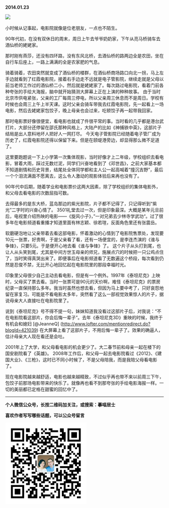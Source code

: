 **2014.01.23**

![](http://upload-images.jianshu.io/upload_images/51001-7da61352bb4e507c.jpg?imageMogr2/auto-orient/strip%7CimageView2/2/w/1240)

小时候从记事起，电影院就像是位老朋友，一点也不陌生。  

90年代初，在没有双休日的周末，周日上午去爷爷奶奶家，下午从亮马桥骑车去酒仙桥的姥姥家。

那时刚有燕莎，还没有四环路，没有东风北桥，去酒仙桥的路两边全是农田，坐在自行车后座上，一路上满满的全是农家肥的气息。

骑着骑着，农田突然就变成了酒仙桥的楼群，在酒仙桥商场路口向北一拐，马上左手边就看到了红霞电影院，接着右手边走不远就是电子管影院，继续走就是父母以前当老师工作过的酒仙桥二小，然后就是姥姥家了。每次路过电影院，看着门前各种夸张的手绘大海报，脑中就开始猜测大屏幕上正在上演的种种故事。
由于当时北京市供电紧张，父亲的工厂每周三停电，所以父亲周三休息而不是周日。学校有时候也会周三上午上半天课。这时父亲会骑车带我去红霞电影院，先一起看上一场电影，然后去姥姥家包饺子，晚上母亲也会过来，吃顿饺子再一起带我回家。

那时电影票好像很便宜，看电影也就成了件很平常的事。当时看的几乎都是港台武打片，大部分还停留在邵氏那种风格上，大陆产的比如《神捕铁中英》，这部片子结局是出人意料地坏人把好人一网打尽。
今天电子管影院已经随着电子管厂成为历史了，红霞电影院还得以保留下来。但是在颐堤港旁边，却显得那么微不足道了。

这里要跑题说一下上小学第一次集体观影，当时好像才上二年级，学校组织去看电影，冒着大雨，踩过无数烂泥，同学们兴奋地看到了《邓世昌》，之前大家基本都不知道剧情和历史背景，结尾处全体同学都和主人公一起高喊着“撞沉吉野”，最后一个个泪流满面不愿离去，这么令人激动的观影体验后来再也没有了。

90年代中后期，随着学业和电影票价这两大因素，除了学校组织的集体电影外，和父母去看电影的次数屈指可数。

去得最多的是东大桥，蓝岛那边的紫光影院，片子都不记得了，只记得听到“紫光”二字时的兴奋心情了。
3501礼堂去过一次，但是印象最深。大概是某年元旦前后，电视里介绍热映的电影——《旋风小子》，”一对兄弟去少林寺学武功“。过了很多年在电影频道看重播才知道里面有林志颖、徐若瑄，反面角色里还有张震岳。

软磨硬泡地让父亲带着去看这部电影，怀着激动的心情到了电影院售票处，发现要10元一张票，好贵啊，于是父亲看了看，还有一场便宜的，是李连杰演的《谁与争锋》，只要5元。于是便开心地去看《谁与争锋》了。
这个片子从头打到尾，也让人从头笑到尾，尤其是中间方世玉母亲的师兄，施展点穴的时候把一只公鸡点住了，当时笑得真哭出来了。即便事后在电影频道看了无数遍这个桥段，每次看到仍然是忍俊不禁，无比开心地回忆起在电影院里的那段幸福时光。

印象里父母很少自己主动去看电影，但是有一个例外。1997年《泰坦尼克》上映时，父母买了票去看。当时一张票可是90元的天价啊，难怪《泰坦尼克》的票房纪录一直保持那么多年。我当时虽然也想去看，但因为马上要中考了，只好哀怨地留在家复习。可能是不看电影太多年，突然看了这么一部视觉效果惊人的片子，据说母亲大人直接吐在电影院里了。

说到《泰坦尼克》号不得不提一句，妹妹知道我没看过这部片子后，对我说：“不在电影院看这部片，你会后悔一辈子”。去年《泰坦尼克3D》重映的时候，我终于有机会和媳妇 [@JeanneQ]
(http://www.lofter.com/mentionredirect.do?blogId=421039) 在大屏幕上看了这部片子，不用后悔一辈子了。效果的确逼人，估计母亲大人现在看还是会吐。

2001年上了大学，和父母看电影的机会更少了。大二春节前和母亲一起在楼下的国安剧院看了《英雄》。
2008年工作后，和父母一起去电影院看过《2012》、《建国大业》、《三枪》，这时已不同小时候了，不是父母陪我，而是我陪父母看电影了。

现在电影院越来越舒适，电影也越来越精致，不过似乎再也带不来以前周三下午，包饺子前那场电影带来的快乐了。就像再也看不到那夸张的手绘电影海报一样。一切的美丽都已定格在甜蜜的回忆中了。

***


**个人微信公众号，长按二维码加关注，或搜索：摹喵居士**

**喜欢作者写写哪些话题，可以公众号留言**

![](https://github.com/jiluofu/jiluofu.github.com/raw/master/momiaojushi/static/qrcode.jpg)